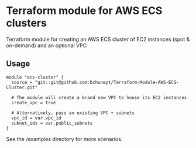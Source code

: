 # Terraform module for AWS ECS clusters
 Terraform module for creating an AWS ECS cluster of EC2 instances (spot & on-demand) and an optional VPC
 
 
## Usage
```hcl-terraform
module "ecs-cluster" {
  source = "git::git@github.com:Dzhuneyt/Terraform-Module-AWS-ECS-Cluster.git"

  # The module will create a brand new VPC to house its EC2 instances
  create_vpc = true

  # Alternatively, pass an existing VPC + subnets
  vpc_id = var.vpc_id
  subnet_ids = var.public_subnets
}
```

See the /examples directory for more scenarios.
